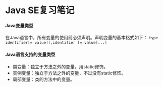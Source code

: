 # Java SE复习笔记
#### Java变量类型

在Java语言中，所有变量的使用前必须声明。声明变量的基本格式如下：
`type identifier[= value][,identifier [= value]...]`

#### Java语言支持的变量类型
- 类变量：独立于方法之外的变量，用static修饰。
- 实例变量：独立于方法之外的变量，不过没有static修饰。
- 局部变量：类的方法中的变量。